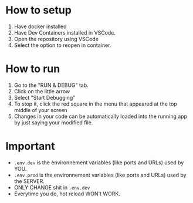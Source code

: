 # How to setup
1. Have docker installed
2. Have Dev Containers installed in VSCode.
3. Open the repository using VSCode
4. Select the option to reopen in container.

# How to run
1. Go to the "RUN & DEBUG" tab.
3. Click on the little arrow
4. Select "Start Debugging"
7. To stop it, click the red square in the menu that appeared at the top middle of your screen
8. Changes in your code can be automatically loaded into the running app by just saying your modified file.

# Important
- `.env.dev` is the environnement variables (like ports and URLs) used by YOU.
- `.env.prod` is the environnement variables (like ports and URLs) used by the SERVER.
- ONLY CHANGE shit in `.env.dev`
- Everytime you do, hot reload WON't WORK.